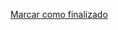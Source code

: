 <a onclick="test()" href="https://fx-learning.mgait.services:8443/api/finish/process-signals" target="_parent" class="btn primary-btn">Marcar como finalizado</a>
